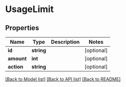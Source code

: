 # UsageLimit

## Properties
Name | Type | Description | Notes
------------ | ------------- | ------------- | -------------
**id** | **string** |  | [optional] 
**amount** | **int** |  | [optional] 
**action** | **string** |  | [optional] 

[[Back to Model list]](../../README.md#documentation-for-models) [[Back to API list]](../../README.md#documentation-for-api-endpoints) [[Back to README]](../../README.md)

